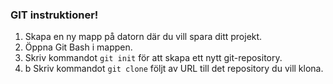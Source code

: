 ### GIT instruktioner!
1. Skapa en ny mapp på datorn där du vill spara ditt projekt.
2. Öppna Git Bash i mappen.
3. Skriv kommandot `git init` för att skapa ett nytt git-repository.
3. b Skriv kommandot `git clone` följt av URL till det repository du vill klona.
